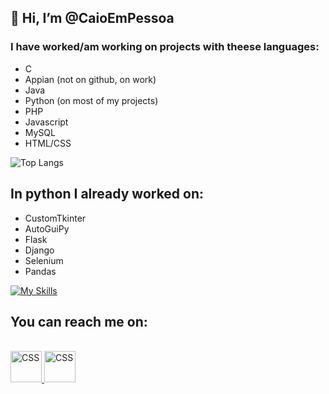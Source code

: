## 👋 Hi, I’m @CaioEmPessoa

### I have worked/am working on projects with theese languages:
 - C
 - Appian (not on github, on work)
 - Java
 - Python (on most of my projects)
 - PHP
 - Javascript
 - MySQL
 - HTML/CSS

![Top Langs](https://github-readme-stats.vercel.app/api/top-langs/?username=caioempessoa&layout=compact&theme=cobalt)


## In python I already worked on:
  * CustomTkinter
  * AutoGuiPy
  * Flask
  * Django
  * Selenium
  * Pandas

[![My Skills](https://skillicons.dev/icons?i=py,flask,django,selenium,vscode,azure,js,html,css,mysql,github,git)](https://skillicons.dev)

## You can reach me on:

<br>
<a href="https://www.linkedin.com/in/caio-polonio-848b94218"><img width="50" src="https://skillicons.dev/icons?i=linkedin" alt="CSS" title="Linkedin"/>  </a>
<a href="https://www.twitter.com/CaioEmPessoa/"><img width="50" src="https://skillicons.dev/icons?i=twitter" alt="CSS" title="Twitter"/>  </a>
